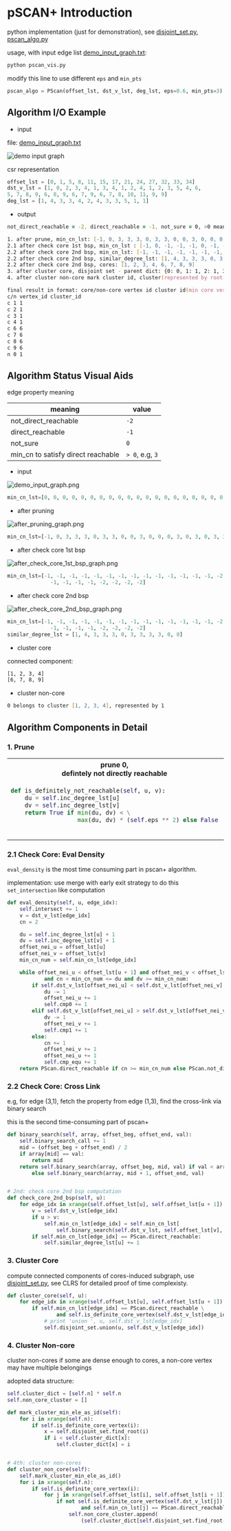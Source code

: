 # pSCAN+ Introduction

python implementation (just for demonstration), see [disjoint_set.py](disjoint_set.py), [pscan_algo.py](pscan_algo.py)

usage, with input edge list [demo_input_graph.txt](demo_input_graph.txt):

```zsh
python pscan_vis.py
```

modify this line to use different `eps` and `min_pts`

```python
pscan_algo = PScan(offset_lst, dst_v_lst, deg_lst, eps=0.6, min_pts=3)
```
## Algorithm I/O Example

* input 

file: [demo_input_graph.txt](demo_input_graph.txt)

![demo input graph](demo_input_graph.png)

csr representation

```python
offset_lst = [0, 1, 5, 8, 11, 15, 17, 21, 24, 27, 32, 33, 34]
dst_v_lst = [1, 0, 2, 3, 4, 1, 3, 4, 1, 2, 4, 1, 2, 3, 5, 4, 6, 
5, 7, 8, 9, 6, 8, 9, 6, 7, 9, 6, 7, 8, 10, 11, 9, 9]
deg_lst = [1, 4, 3, 3, 4, 2, 4, 3, 3, 5, 1, 1]
```

* output 

```zsh
not_direct_reachable = -2, direct_reachable = -1, not_sure = 0, >0 means min_cn to satisfy direct reachable 

1. after prune, min_cn_lst: [-1, 0, 3, 3, 3, 0, 3, 3, 0, 0, 3, 0, 0, 0, 3, 0, 3, 0, 3, 3, 4, 0, 3, 3, 0, 0, 3, 0, 0, 0, -2, -2, 0, 0]
2.1 after check core 1st bsp, min_cn_lst : [-1, 0, -1, -1, -1, 0, -1, -1, 0, 0, -1, 0, 0, 0, -2, 0, -2, 0, -1, -1, -1, 0, -1, -1, 0, 0, -1, 0, 0, 0, -2, -2, 0, 0]
2.2 after check core 2nd bsp, min_cn_lst: [-1, -1, -1, -1, -1, -1, -1, -1, -1, -1, -1, -1, -1, -1, -2, -2, -2, -2, -1, -1, -1, -1, -1, -1, -1, -1, -1, -1, -1, -1, -2, -2, -2, -2]
2.2 after check core 2nd bsp, similar_degree_lst: [1, 4, 3, 3, 3, 0, 3, 3, 3, 3, 0, 0]
2.2 after check core 2nd bsp, cores: [1, 2, 3, 4, 6, 7, 8, 9]
3. after cluster core, disjoint set - parent dict: {0: 0, 1: 1, 2: 1, 3: 1, 4: 1, 5: 5, 6: 6, 7: 6, 8: 6, 9: 6, 10: 10, 11: 11}
4. after cluster non-core mark cluster id, cluster(represented by root vertex), min ele id: {1: 1, 6: 6}

final result in format: core/non-core vertex id cluster id(min core vertex id in this cluster)
c/n vertex_id cluster_id
c 1 1
c 2 1
c 3 1
c 4 1
c 6 6
c 7 6
c 8 6
c 9 6
n 0 1
```

## Algorithm Status Visual Aids

edge property meaning

meaning | value
--- | ---
not_direct_reachable | `-2`
direct_reachable | `-1`
not_sure | `0 `
min_cn to satisfy direct reachable | `> 0`, e.g, `3`

* input

![demo_input_graph.png](./demo_input_graph.png)

```python
min_cn_lst=[0, 0, 0, 0, 0, 0, 0, 0, 0, 0, 0, 0, 0, 0, 0, 0, 0, 0, 0, 0, 0, 0, 0, 0, 0, 0, 0, 0, 0, 0, 0, 0, 0, 0]
```

* after pruning

![after_pruning_graph.png](./after_pruning_graph.png)

```python
min_cn_lst=[-1, 0, 3, 3, 3, 0, 3, 3, 0, 0, 3, 0, 0, 0, 3, 0, 3, 0, 3, 3, 4, 0, 3, 3, 0, 0, 3, 0, 0, 0, -2, -2, 0, 0]
```

* after check core 1st bsp

![after_check_core_1st_bsp_graph.png](./after_check_core_1st_bsp_graph.png)

```python
min_cn_lst=[-1, -1, -1, -1, -1, -1, -1, -1, -1, -1, -1, -1, -1, -1, -2, -2, -2, -2, -1, -1, -1, -1, -1, -1, -1, -1,
              -1, -1, -1, -1, -2, -2, -2, -2]
```

* after check core 2nd bsp

![after_check_core_2nd_bsp_graph.png](./after_check_core_2nd_bsp_graph.png)

```python
min_cn_lst=[-1, -1, -1, -1, -1, -1, -1, -1, -1, -1, -1, -1, -1, -1, -2, -2, -2, -2, -1, -1, -1, -1, -1, -1, -1, -1,
              -1, -1, -1, -1, -2, -2, -2, -2]
similar_degree_lst = [1, 4, 3, 3, 3, 0, 3, 3, 3, 3, 0, 0]              
```

* cluster core

connected component:

```zsh
[1, 2, 3, 4]
[6, 7, 8, 9]
```

* cluster non-core

```zsh
0 belongs to cluster [1, 2, 3, 4], represented by 1
```

## Algorithm Components in Detail

### 1. Prune

<table>
<tr>

<th>
prune 0, <br/> defintely not directly reachable
</th>
<th>
prune 1, <br/> defintely directly reachable
</th>
</tr>

<tr>
<td  valign="top">

```python
def is_definitely_not_reachable(self, u, v):
    du = self.inc_degree_lst[u]
    dv = self.inc_degree_lst[v]
    return True if min(du, dv) < \
                   max(du, dv) * (self.eps ** 2) else False
```
</td>

<td  valign="top">

```python
tmp = self.compute_cn_lower_bound(i, v)
if tmp <= 2:
    self.prune1 += 1
    self.min_cn_lst[j] = PScan.direct_reachable
else:
    self.min_cn_lst[j] = tmp
```

</td>

</pre>
</td>
</tr>
</table>

### 2.1 Check Core: Eval Density

`eval_density` is the most time consuming part in pscan+ algorithm.

implementation: use merge with early exit strategy to do this `set_intersection` like computation

```python
def eval_density(self, u, edge_idx):
    self.intersect += 1
    v = dst_v_lst[edge_idx]
    cn = 2

    du = self.inc_degree_lst[u] + 1
    dv = self.inc_degree_lst[v] + 1
    offset_nei_u = offset_lst[u]
    offset_nei_v = offset_lst[v]
    min_cn_num = self.min_cn_lst[edge_idx]

    while offset_nei_u < offset_lst[u + 1] and offset_nei_v < offset_lst[v + 1] \
            and cn < min_cn_num <= du and dv >= min_cn_num:
        if self.dst_v_lst[offset_nei_u] < self.dst_v_lst[offset_nei_v]:
            du -= 1
            offset_nei_u += 1
            self.cmp0 += 1
        elif self.dst_v_lst[offset_nei_u] > self.dst_v_lst[offset_nei_v]:
            dv -= 1
            offset_nei_v += 1
            self.cmp1 += 1
        else:
            cn += 1
            offset_nei_v += 1
            offset_nei_u += 1
            self.cmp_equ += 1
    return PScan.direct_reachable if cn >= min_cn_num else PScan.not_direct_reachable
```

### 2.2 Check Core: Cross Link

e.g, for edge (3,1), fetch the property from edge (1,3), find the cross-link via binary search

this is the second time-consuming part of pscan+

```python
def binary_search(self, array, offset_beg, offset_end, val):
    self.binary_search_call += 1
    mid = (offset_beg + offset_end) / 2
    if array[mid] == val:
        return mid
    return self.binary_search(array, offset_beg, mid, val) if val < array[mid] \
        else self.binary_search(array, mid + 1, offset_end, val)


# 2nd: check core 2nd bsp computation
def check_core_2nd_bsp(self, u):
    for edge_idx in xrange(self.offset_lst[u], self.offset_lst[u + 1]):
        v = self.dst_v_lst[edge_idx]
        if u > v:
            self.min_cn_lst[edge_idx] = self.min_cn_lst[
                self.binary_search(self.dst_v_lst, self.offset_lst[v], self.offset_lst[v + 1], u)]
        if self.min_cn_lst[edge_idx] == PScan.direct_reachable:
            self.similar_degree_lst[u] += 1
```

### 3. Cluster Core

compute connected components of cores-induced subgraph, use [disjoint_set.py](disjoint_set.py), 
see CLRS for detailed proof of time complexisty.

```python
def cluster_core(self, u):
    for edge_idx in xrange(self.offset_lst[u], self.offset_lst[u + 1]):
        if self.min_cn_lst[edge_idx] == PScan.direct_reachable \
                and self.is_definite_core_vertex(self.dst_v_lst[edge_idx]):
            # print 'union ', u, self.dst_v_lst[edge_idx]
            self.disjoint_set.union(u, self.dst_v_lst[edge_idx])
```

### 4. Cluster Non-core

cluster non-cores if some are dense enough to cores, a non-core vertex may have multiple belongings

adopted data structure:

```python
self.cluster_dict = [self.n] * self.n
self.non_core_cluster = []
```

```python
def mark_cluster_min_ele_as_id(self):
    for i in xrange(self.n):
        if self.is_definite_core_vertex(i):
            x = self.disjoint_set.find_root(i)
            if i < self.cluster_dict[x]:
                self.cluster_dict[x] = i


# 4th: cluster non-cores
def cluster_non_core(self):
    self.mark_cluster_min_ele_as_id()
    for i in xrange(self.n):
        if self.is_definite_core_vertex(i):
            for j in xrange(self.offset_lst[i], self.offset_lst[i + 1]):
                if not self.is_definite_core_vertex(self.dst_v_lst[j]) \
                        and self.min_cn_lst[j] == PScan.direct_reachable:
                    self.non_core_cluster.append(
                        (self.cluster_dict[self.disjoint_set.find_root(i)], self.dst_v_lst[j]))
```